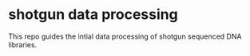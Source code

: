 # shotgun data processing
This repo guides the intial data processing of shotgun sequenced DNA libraries.
